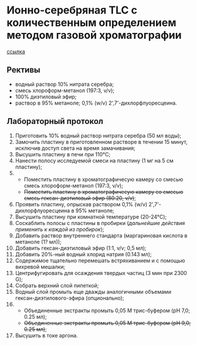# Ионно-серебряная TLC с количественным определением методом газовой хроматографии

[ссылка](https://lipidlibrary.aocs.org/lipid-analysis/silver-ion-chromatography-of-lipids/silver-ion-tlc-with-quantification-by-a-gas-chromatography-method)

## Рективы

- водный раствор 10% нитрата серебра;
- смесь хлороформ-метанол (197:3, v/v);
- 100% диэтиловый эфир;
- раствор в 95% метаноле; 0,1% (w/v) 2',7'-дихлорфлуоресцеина.

## Лабораторный протокол

1) Приготовить 10% водный раствор нитрата серебра (50 мл воды);
2) Замочить пластину в приготовленном растворе в течении 15 минут, исключив доступ света на время замачивания;
3) Высушить пластину в печи при 110°C;
4) Нанести полосу исследуемой смеси на пластину (1 мг на 5 см пластину);
5) - Поместить пластину в хроматографичесую камеру со смесью смесь хлороформ-метанол (197:3, v/v);
   - ~~Поместить пластину в хроматографичесую камеру со смесью смесь гексан-диэтиловый эфир (80:20, v/v)~~;
6) Проявить пластину, опрыскав раствором 0,1% (w/v) 2',7'-дихлорфлуоресцеина в 95% метаноле;
7) Высушить пластину при комнатной температуре (20-24°C);
8) Соскаблить полосы с пластины в пробирки (*дальнейшие действия применить к каждой из пробирок*);
9) Добавить раствор внутреннего стандарта (маргариновая кислота в метаноле (1? мл));
10) Добавить гексан-диэтиловый эфир (1:1, v/v; 0,5 мл);
11) Добавить 20%-ный водный хлорид натрия (0.143 мл);
12) Содержимое тщательно перемешать встряхиванием и с помощью вихревой мешалки;
13) Центрифугировать для осаждения твердых частиц (3 мин при 2300 G);
14) Собрать верхний слой пипеткой;
15) Водный слой промыть еще дважды аналогичными объемами гексан-диэтилового-эфира (опционально);
16) - Объединенные экстракты промыть 0,05 М трис-буфером (pH 7,0; 0.25 мл);
    - ~~Объединенные экстракты промыть 0,05 М трис-буфером (pH 9,0; 0.25 мл)~~;
17) Высушить в токе аргона.
